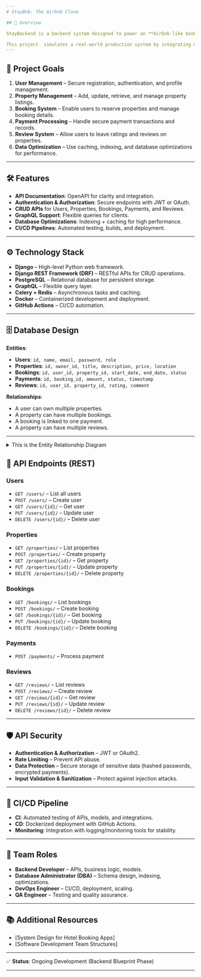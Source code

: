 ```yaml
---
# StayBnb: The Airbnb Clone

## 📌 Overview

StayBackend is a backend system designed to power an **Airbnb-like booking platform**. It provides core functionality for **user management, property listings, bookings, payments, and reviews**, with a strong emphasis on **scalability, security, and performance**.

This project  simulates a real-world production system by integrating modern tools, frameworks, and best practices.
---
```


## 🎯 Project Goals

1. **User Management** – Secure registration, authentication, and profile management.
2. **Property Management** – Add, update, retrieve, and manage property listings.
3. **Booking System** – Enable users to reserve properties and manage booking details.
4. **Payment Processing** – Handle secure payment transactions and records.
5. **Review System** – Allow users to leave ratings and reviews on properties.
6. **Data Optimization** – Use caching, indexing, and database optimizations for performance.

---

## 🛠️ Features

- **API Documentation**: OpenAPI for clarity and integration.
- **Authentication & Authorization**: Secure endpoints with JWT or OAuth.
- **CRUD APIs** for Users, Properties, Bookings, Payments, and Reviews.
- **GraphQL Support**: Flexible queries for clients.
- **Database Optimizations**: Indexing + caching for high performance.
- **CI/CD Pipelines**: Automated testing, builds, and deployment.

---

## ⚙️ Technology Stack

- **Django** – High-level Python web framework.
- **Django REST Framework (DRF)** – RESTful APIs for CRUD operations.
- **PostgreSQL** – Relational database for persistent storage.
- **GraphQL** – Flexible query layer.
- **Celery + Redis** – Asynchronous tasks and caching.
- **Docker** – Containerized development and deployment.
- **GitHub Actions** – CI/CD automation.

---

## 🗄️ Database Design

**Entities**:

- **Users**: `id, name, email, password, role`
- **Properties**: `id, owner_id, title, description, price, location`
- **Bookings**: `id, user_id, property_id, start_date, end_date, status`
- **Payments**: `id, booking_id, amount, status, timestamp`
- **Reviews**: `id, user_id, property_id, rating, comment`

**Relationships**:

- A user can own multiple properties.
- A property can have multiple bookings.
- A booking is linked to one payment.
- A property can have multiple reviews.

---

<details>
<summary>This is the Entity Relationship Diagram </summary>
[Eraser.io](https://app.eraser.io/)

```
// pk == primary key
// uuid == unique id
// idx == indexed
users{
  userId uuid  pk idx
  firstName string not_null
  lastName string not_null
  email string unique not_null
  passwordHash string unique not_null
  phoneNumber string not_null
  role enum(guest, host , admin) not_null
}
property [icon: home,color: purple]{
  propertyId uuid  pk idx
  hostId
  name string not_null
  description text not_null
  location string not_null
  pricePerNight decimal not_null
  createdAt  timestamp  timestamp
  updatedAt timestamp timestamp

}

booking[icon: wallet, color: red] {
  bookingId uuid pk idx
  propertyId
  userId string fk
  startDate date not_null
  endDate date not_null
  totalPrice decimal not_null
  status  enum(pending, confirmed)
  createdAt timestamp timestamp
}
payment[icon: money, color: green]{
  paymentId uuid pk idx
  bookingId string fk
  amount decimal not_null
  paymentDate timestamp timestamp
  paymentMethod enum(stripe, card)
}
review [icon: star, color: yellow]{
  reviewId uuid pk idx
  propertyId string fk
  userId string fk
  rating integer not_null
  comment  text  not_null
  createdAt timestamp timestamp
}
message[icon: message-circle, color: orange]{
  messageId uuid pk idx
  senderId string fk
  receipientId string fk
  messageBody string fk
  sentAt timestamp timestamp
}
property.hostId  - users.userId
booking.propertyId - property.propertyId
booking.userId - users.userId
payment.bookingId - booking.bookingId
review.propertyId - property.propertyId
review.userId - users.userId
message.senderId - users.userId
message.receipientId - users.userId

```

## </details>

## 🔑 API Endpoints (REST)

### Users

- `GET /users/` – List all users
- `POST /users/` – Create user
- `GET /users/{id}/` – Get user
- `PUT /users/{id}/` – Update user
- `DELETE /users/{id}/` – Delete user

### Properties

- `GET /properties/` – List properties
- `POST /properties/` – Create property
- `GET /properties/{id}/` – Get property
- `PUT /properties/{id}/` – Update property
- `DELETE /properties/{id}/` – Delete property

### Bookings

- `GET /bookings/` – List bookings
- `POST /bookings/` – Create booking
- `GET /bookings/{id}/` – Get booking
- `PUT /bookings/{id}/` – Update booking
- `DELETE /bookings/{id}/` – Delete booking

### Payments

- `POST /payments/` – Process payment

### Reviews

- `GET /reviews/` – List reviews
- `POST /reviews/` – Create review
- `GET /reviews/{id}/` – Get review
- `PUT /reviews/{id}/` – Update review
- `DELETE /reviews/{id}/` – Delete review

---

## 🛡️ API Security

- **Authentication & Authorization** – JWT or OAuth2.
- **Rate Limiting** – Prevent API abuse.
- **Data Protection** – Secure storage of sensitive data (hashed passwords, encrypted payments).
- **Input Validation & Sanitization** – Protect against injection attacks.

---

## 🚀 CI/CD Pipeline

- **CI**: Automated testing of APIs, models, and integrations.
- **CD**: Dockerized deployment with GitHub Actions.
- **Monitoring**: Integration with logging/monitoring tools for stability.

---

## 👥 Team Roles

- **Backend Developer** – APIs, business logic, models.
- **Database Administrator (DBA)** – Schema design, indexing, optimizations.
- **DevOps Engineer** – CI/CD, deployment, scaling.
- **QA Engineer** – Testing and quality assurance.

---

## 📚 Additional Resources

- \[System Design for Hotel Booking Apps]
- \[Software Development Team Structures]

---

✅ **Status**: Ongoing Development (Backend Blueprint Phase)

---

